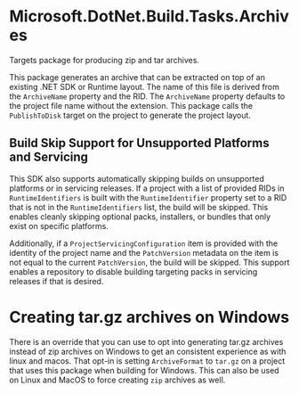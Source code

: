# Microsoft.DotNet.Build.Tasks.Archives

Targets package for producing zip and tar archives.

This package generates an archive that can be extracted on top of an existing .NET SDK or Runtime layout. The name of this file is derived from the `ArchiveName` property and the RID. The `ArchiveName` property defaults to the project file name without the extension. This package calls the `PublishToDisk` target on the project to generate the project layout.

## Build Skip Support for Unsupported Platforms and Servicing

This SDK also supports automatically skipping builds on unsupported platforms or in servicing releases. If a project with a list of provided RIDs in `RuntimeIdentifiers` is built with the `RuntimeIdentifier` property set to a RID that is not in the `RuntimeIdentifiers` list, the build will be skipped. This enables cleanly skipping optional packs, installers, or bundles that only exist on specific platforms. 

Additionally, if a `ProjectServicingConfiguration` item is provided with the identity of the project name and the `PatchVersion` metadata on the item is not equal to the current `PatchVersion`, the build will be skipped. This support enables a repository to disable building targeting packs in servicing releases if that is desired.

# Creating tar.gz archives on Windows

There is an override that you can use to opt into generating tar.gz archives instead of zip archives on Windows to get an consistent experience as with linux and macos.
That opt-in is setting ``ArchiveFormat`` to ``tar.gz`` on a project that uses this package when building for Windows.
This can also be used on Linux and MacOS to force creating ``zip`` archives as well.
